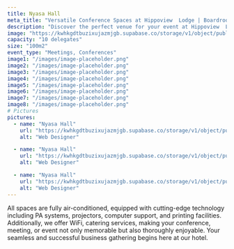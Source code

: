 ```yaml
---
title: Nyasa Hall
meta_title: "Versatile Conference Spaces at Hippoview  Lodge | Boardrooms and Meeting Halls for Every Event"
description: "Discover the perfect venue for your event at Hippoview  Lodge. Explore our diverse conference spaces, from intimate boardrooms to spacious meeting halls. Ideal for gatherings of 10 to 400 attendees, our versatile venues ensure a seamless and successful event experience on the shores of Shire River."
image: "https://kwhkgdtbuzixujazmjgb.supabase.co/storage/v1/object/public/hippoviewpics/Halls/IMG_9238.jpg"
capacity: "10 delegates"
size: "100m2"
event_type: "Meetings, Conferences"
image1: "/images/image-placeholder.png"
image2: "/images/image-placeholder.png"
image3: "/images/image-placeholder.png"
image4: "/images/image-placeholder.png"
image5: "/images/image-placeholder.png"
image6: "/images/image-placeholder.png"
image7: "/images/image-placeholder.png"
image8: "/images/image-placeholder.png"
# Pictures
pictures:
  - name: "Nyasa Hall"
    url: "https://kwhkgdtbuzixujazmjgb.supabase.co/storage/v1/object/public/hippoviewpics/Halls/IMG_9238.jpg"
    alt: "Web Designer"

  - name: "Nyasa Hall"
    url: "https://kwhkgdtbuzixujazmjgb.supabase.co/storage/v1/object/public/hippoviewpics/Halls/IMG_9232.jpg"
    alt: "Web Designer"

  - name: "Nyasa Hall"
    url: "https://kwhkgdtbuzixujazmjgb.supabase.co/storage/v1/object/public/hippoviewpics/Halls/IMG_9231.jpg"
    alt: "Web Designer"
---
```


All spaces are fully air-conditioned, equipped with cutting-edge technology including PA systems, projectors, computer support, and printing facilities. Additionally, we offer WiFi, catering services, making your conference, meeting, or event not only memorable but also thoroughly enjoyable. Your seamless and successful business gathering begins here at our hotel.
